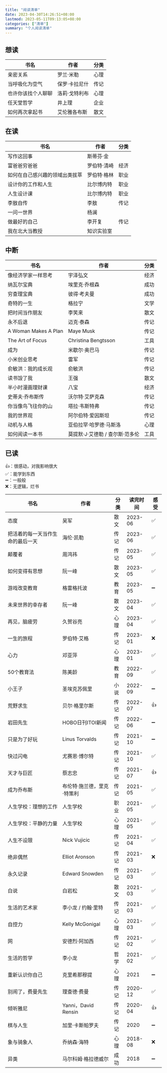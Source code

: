 ```yaml
---
title: "阅读清单"
date: 2023-04-30T14:26:51+08:00
lastmod: 2023-05-11T09:13:05+08:00
categories: ["清单"]
summary: "个人阅读清单"
---
```


## 想读

| 书名               | 作者          | 分类 |
| ------------------ | ------------- | ---- |
| 亲密关系           | 罗兰·米勒     | 心理 |
| 当呼吸化为空气     | 保罗·卡拉尼什 | 传记 |
| 也许你该找个人聊聊 | 洛莉·戈特利布 | 心理 |
| 任天堂哲学         | 井上理        | 企业 |
| 如何再次拿起书     | 艾伦雅各布斯  | 散文 | 

## 在读

| 书名                           | 作者        | 分类 |
| ------------------------------ | ----------- | ---- |
| 写作这回事                     | 斯蒂芬·金   |      |
| 富爸爸穷爸爸                   | 罗伯特·清崎 | 经济 |
| 如何在自己感兴趣的领域出类拔萃 | 罗伯特·格林 | 职业 |
| 设计你的工作和人生             | 比尔博内特  | 职业 |
| 人生设计课                     | 比尔博内特  | 职业 |
| 李敖自传                       | 李敖        | 传记 |
| 一问一世界                     | 杨澜        |      |
| 做最好的自己                   | 李开复      | 传记 |
| 我在北大当教授                 | 知识实验室  |      |

## 中断

| 书名                 | 作者                            | 分类 |
| -------------------- | ------------------------------- | ---- |
| 像经济学家一样思考             | 宇泽弘文    | 经济 |
| 纳瓦尔宝典           | 埃里克·乔根森                   | 成功 |
| 穷查理宝典           | 彼得·考夫曼                     | 成功 |
| 奇特的一生           | 格拉宁                          | 文学 |
| 把时间当作朋友       | 李笑来                          | 散文 |
| 永不后退             | 迈克·泰森                       | 传记 |
| A Woman Makes A Plan | Maye Musk                       | 传记 |
| The Art of Focus     | Christina Bengtsson             | 工具 | 
| 成为                 | 米歇尔·奥巴马                   | 传记 |
| 小米创业思考         | 雷军                            | 传记 |
| 俞敏洪：我的成长观   | 俞敏洪                          | 传记 |
| 读书毁了我           | 王强                            | 散文 |
| 半小时漫画理财课     | 八宝                            | 经济 |
| 史蒂夫·乔布斯传      | 沃尔特·艾萨克森                 | 传记 |
| 你当像鸟飞往你的山   | 塔拉·韦斯特弗                   | 传记 |
| 我的世界观           | 阿尔伯特·爱因斯坦               | 传记 |
| 动机与人格           | 亚伯拉罕·哈罗德·马斯洛          | 心理 |
| 如何阅读一本书       | 莫提默·J·艾德勒 / 查尔斯·范多伦 | 工具 |

## 已读

👍：很感动，对我影响很大  
✅：能学到东西  
➖：一般般  
❌：无逻辑，烂书

| 书名                             | 作者                       | 分类 | 读完时间 | 感受 |
| -------------------------------- | -------------------------- | ---- | -------- | ---- |
| 态度                             | 吴军                       | 散文 | 2023-06  | ✅   | 
| 把活着的每一天当作生命的最后一天 | 海伦·凯勒                  | 传记 | 2023-06  | ✅   |
| 颠覆者                           | 周鸿祎                     | 传记 | 2023-05  | ✅   |
| 如何变得有思想                   | 阮一峰                     | 散文 | 2023-05  | ✅   |
| 游戏改变教育                     | 格雷格托波                 | 教育 | 2023-05  | ➖   |
| 未来世界的幸存者                 | 阮一峰                     | 散文 | 2023-04  | ✅   |
| 再见，脑疲劳                     | 久贺谷亮                   | 心理 | 2023-04  | ✅   |
| 一生的旅程                       | 罗伯特·艾格                | 传记 | 2023-01  | ❌   |
| 心力                             | 邓亚萍                     | 心理 | 2023-01  | ✅   |
| 50个教育法                       | 陈美龄                     | 教育 | 2022-09  | ✅   |
| 小王子                           | 圣埃克苏佩里               | 小说 | 2022-09  | ➖   |
| 荒野求生                         | 贝尔·格里尔斯              | 传记 | 2022-07  | 👍   |
| 岩田先生                         | HOBO日刊ITOI新闻           | 传记 | 2022-06  | ➖   |
| 只是为了好玩                     | Linus Torvalds             | 传记 | 2021-10  | ➖   |
| 快过闪电                         | 尤赛恩·博尔特              | 传记 | 2021-10  | ✅   |
| 天才与巨匠                       | 蔡志忠                     | 传记 | 2021-07  | 👍   |
| 成为乔布斯                       | 布伦特·施兰德，里克·特策利 | 传记 | 2021-05  | ✅   |
| 人生学校：理想的工作             | 人生学校                   | 职业 | 2021-05  | ✅   |
| 人生学校：平静的力量             | 人生学校                   | 心理 | 2021-05  | ✅   |
| 人生不设限                       | Nick Vujicic               | 传记 | 2021-04  | ✅   |
| 绝非偶然                         | Elliot Aronson             | 传记 | 2021-03  | ❌   |
| 永久记录                         | Edward Snowden             | 传记 | 2021-03  | ✅   |
| 白说                             | 白岩松                     | 散文 | 2021-03  | ✅   |
| 生活的艺术家                     | 李小龙 / 约翰·里特         | 传记 | 2021-03  | ✅   |
| 自控力                           | Kelly McGonigal            | 心理 | 2021-03  | ✅   |
| 网                               | 安德烈·阿加西              | 传记 | 2021-02  | ✅   |
| 生活的哲学                       | 李小龙                     | 哲学 | 2021-02  | ✅   |
| 重新认识你自己                   | 克里希那穆提               | 心理 | 2021     | ➖   |
| 别闹了，费曼先生                 | 理查德·费曼                | 传记 | 2020-12  | ✅   |
| 倾听雅尼                         | Yanni，David Rensin        | 传记 | 2020-04  | 👍   |
| 棋与人生                         | 加里·卡斯帕罗夫            | 传记 | 2020     | ➖   |
| 象与骑象人                       | 乔纳森·海特                | 心理 | 2018-08  | ❌   |
| 异类                             | 马尔科姆·格拉德威尔        | 成功 | 2018     | ➖   |
